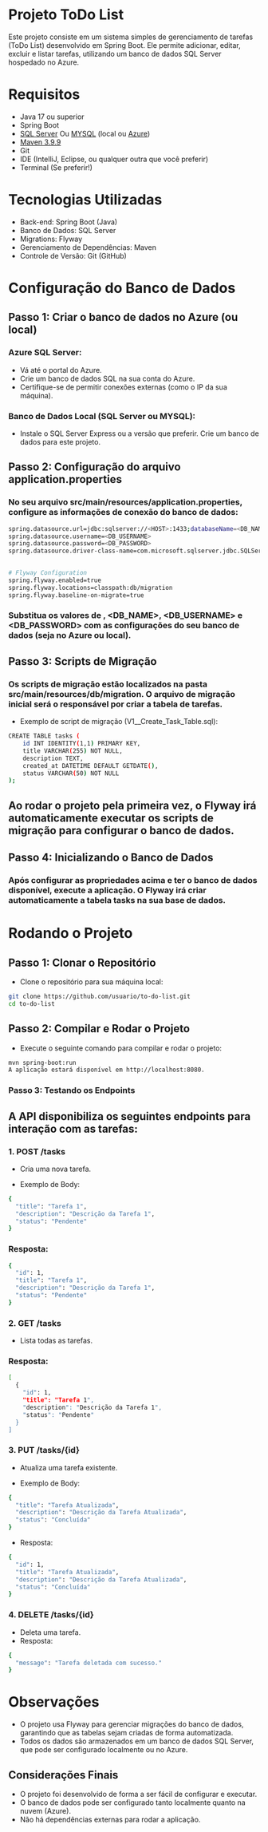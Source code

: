 # Projeto ToDo List
Este projeto consiste em um sistema simples de gerenciamento de tarefas (ToDo List) desenvolvido em Spring Boot. Ele permite adicionar, editar, excluir e listar tarefas, utilizando um banco de dados SQL Server hospedado no Azure.

# Requisitos
- Java 17 ou superior
- Spring Boot
- [SQL Server](https://www.microsoft.com/pt-br/sql-server/sql-server-downloads) Ou [MYSQL](https://dev.mysql.com/downloads/installer/) (local ou [Azure](https://www.microsoft.com/pt-br/sql-server/sql-server-downloads))
- [Maven 3.9.9](https://maven.apache.org/download.cgi)
- Git
- IDE (IntelliJ, Eclipse, ou qualquer outra que você preferir)
- Terminal (Se preferir!)

# Tecnologias Utilizadas
- Back-end: Spring Boot (Java)
- Banco de Dados: SQL Server
- Migrations: Flyway
- Gerenciamento de Dependências: Maven
- Controle de Versão: Git (GitHub)

# Configuração do Banco de Dados
## Passo 1: Criar o banco de dados no Azure (ou local)
### Azure SQL Server:
- Vá até o portal do Azure.
- Crie um banco de dados SQL na sua conta do Azure.
- Certifique-se de permitir conexões externas (como o IP da sua máquina).

### Banco de Dados Local (SQL Server ou MYSQL):
- Instale o SQL Server Express ou a versão que preferir.
 Crie um banco de dados para este projeto.

## Passo 2: Configuração do arquivo application.properties
### No seu arquivo src/main/resources/application.properties, configure as informações de conexão do banco de dados:


```bash 
spring.datasource.url=jdbc:sqlserver://<HOST>:1433;databaseName=<DB_NAME>;
spring.datasource.username=<DB_USERNAME>
spring.datasource.password=<DB_PASSWORD>
spring.datasource.driver-class-name=com.microsoft.sqlserver.jdbc.SQLServerDriver

 
# Flyway Configuration
spring.flyway.enabled=true
spring.flyway.locations=classpath:db/migration
spring.flyway.baseline-on-migrate=true
```

### Substitua os valores de <HOST>, <DB_NAME>, <DB_USERNAME> e <DB_PASSWORD> com as configurações do seu banco de dados (seja no Azure ou local).

## Passo 3: Scripts de Migração
### Os scripts de migração estão localizados na pasta src/main/resources/db/migration. O arquivo de migração inicial será o responsável por criar a tabela de tarefas.

- Exemplo de script de migração (V1__Create_Task_Table.sql):

```bash
CREATE TABLE tasks (
    id INT IDENTITY(1,1) PRIMARY KEY,
    title VARCHAR(255) NOT NULL,
    description TEXT,
    created_at DATETIME DEFAULT GETDATE(),
    status VARCHAR(50) NOT NULL
);
```
## Ao rodar o projeto pela primeira vez, o Flyway irá automaticamente executar os scripts de migração para configurar o banco de dados.

## Passo 4: Inicializando o Banco de Dados
### Após configurar as propriedades acima e ter o banco de dados disponível, execute a aplicação. O Flyway irá criar automaticamente a tabela tasks na sua base de dados.

# Rodando o Projeto
## Passo 1: Clonar o Repositório
- Clone o repositório para sua máquina local:

``` bash
git clone https://github.com/usuario/to-do-list.git
cd to-do-list
``` 

## Passo 2: Compilar e Rodar o Projeto
- Execute o seguinte comando para compilar e rodar o projeto:

```bash
mvn spring-boot:run
A aplicação estará disponível em http://localhost:8080.
```

### Passo 3: Testando os Endpoints
## A API disponibiliza os seguintes endpoints para interação com as tarefas:

### 1. POST /tasks
- Cria uma nova tarefa.

- Exemplo de Body:

``` bash
{
  "title": "Tarefa 1",
  "description": "Descrição da Tarefa 1",
  "status": "Pendente"
}
``` 
### Resposta:
```bash
{
  "id": 1,
  "title": "Tarefa 1",
  "description": "Descrição da Tarefa 1",
  "status": "Pendente"
}
```
### 2. GET /tasks
- Lista todas as tarefas.

### Resposta:

``` bash
[
  {
    "id": 1,
    "title": "Tarefa 1",
    "description": "Descrição da Tarefa 1",
    "status": "Pendente"
  }
]
```

### 3. PUT /tasks/{id}
- Atualiza uma tarefa existente.

- Exemplo de Body:

``` bash
{
  "title": "Tarefa Atualizada",
  "description": "Descrição da Tarefa Atualizada",
  "status": "Concluída"
}
```
- Resposta:

``` bash
{
  "id": 1,
  "title": "Tarefa Atualizada",
  "description": "Descrição da Tarefa Atualizada",
  "status": "Concluída"
}
```

### 4. DELETE /tasks/{id}
- Deleta uma tarefa.
- Resposta:

``` bash
{
  "message": "Tarefa deletada com sucesso."
}
```
# Observações
- O projeto usa Flyway para gerenciar migrações do banco de dados, garantindo que as tabelas sejam criadas de forma automatizada.
- Todos os dados são armazenados em um banco de dados SQL Server, que pode ser configurado localmente ou no Azure.

## Considerações Finais
- O projeto foi desenvolvido de forma a ser fácil de configurar e executar.
- O banco de dados pode ser configurado tanto localmente quanto na nuvem (Azure).
- Não há dependências externas para rodar a aplicação.
